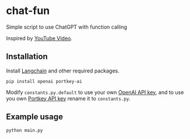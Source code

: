 # chat-fun

Simple script to use ChatGPT with function calling

Inspired by [YouTube Video](https://www.youtube.com/watch?v=i-oHvHejdsc).

## Installation

Install [Langchain](https://github.com/hwchase17/langchain) and other required packages.
```shell
pip install openai portkey-ai
```
Modify `constants.py.default` to use your own [OpenAI API key](https://platform.openai.com/account/api-keys), and to use you own [Portkey API key](https://app.portkey.ai/) rename it to `constants.py`.

## Example usage
```shell
python main.py
```
